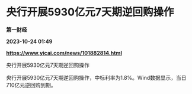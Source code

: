 # 央行开展5930亿元7天期逆回购操作
**第一财经**

**2023-10-24 01:49**

**https://www.yicai.com/news/101882814.html**

央行开展5930亿元7天期逆回购操作

央行开展5930亿元7天期逆回购操作，中标利率为1.8%。Wind数据显示，当日710亿元逆回购到期。
